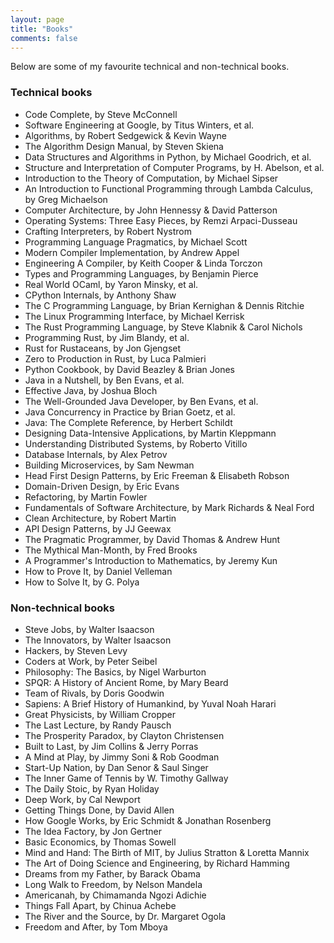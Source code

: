 ```yaml
---
layout: page
title: "Books"
comments: false
---
```


Below are some of my favourite technical and non-technical books.

### Technical books

- Code Complete, by Steve McConnell
- Software Engineering at Google, by Titus Winters, et al.
- Algorithms, by Robert Sedgewick & Kevin Wayne
- The Algorithm Design Manual, by Steven Skiena
- Data Structures and Algorithms in Python, by Michael Goodrich, et al.
- Structure and Interpretation of Computer Programs, by H. Abelson, et al.
- Introduction to the Theory of Computation, by Michael Sipser
- An Introduction to Functional Programming through Lambda Calculus, by Greg Michaelson
- Computer Architecture, by John Hennessy & David Patterson
- Operating Systems: Three Easy Pieces, by Remzi Arpaci-Dusseau
- Crafting Interpreters, by Robert Nystrom
- Programming Language Pragmatics, by Michael Scott
- Modern Compiler Implementation, by Andrew Appel
- Engineering A Compiler, by Keith Cooper & Linda Torczon
- Types and Programming Languages, by Benjamin Pierce
- Real World OCaml, by Yaron Minsky, et al.
- CPython Internals, by Anthony Shaw
- The C Programming Language, by Brian Kernighan & Dennis Ritchie
- The Linux Programming Interface, by Michael Kerrisk
- The Rust Programming Language, by Steve Klabnik & Carol Nichols
- Programming Rust, by Jim Blandy, et al.
- Rust for Rustaceans, by Jon Gjengset
- Zero to Production in Rust, by Luca Palmieri
- Python Cookbook, by David Beazley & Brian Jones
- Java in a Nutshell, by Ben Evans, et al.
- Effective Java, by Joshua Bloch
- The Well-Grounded Java Developer, by Ben Evans, et al.
- Java Concurrency in Practice by Brian Goetz, et al.
- Java: The Complete Reference, by Herbert Schildt
- Designing Data-Intensive Applications, by Martin Kleppmann
- Understanding Distributed Systems, by Roberto Vitillo
- Database Internals, by Alex Petrov
- Building Microservices, by Sam Newman
- Head First Design Patterns, by Eric Freeman & Elisabeth Robson
- Domain-Driven Design, by Eric Evans
- Refactoring, by Martin Fowler
- Fundamentals of Software Architecture, by Mark Richards & Neal Ford
- Clean Architecture, by Robert Martin
- API Design Patterns, by JJ Geewax
- The Pragmatic Programmer, by David Thomas & Andrew Hunt
- The Mythical Man-Month, by Fred Brooks
- A Programmer's Introduction to Mathematics, by Jeremy Kun
- How to Prove It, by Daniel Velleman
- How to Solve It, by G. Polya


### Non-technical books

- Steve Jobs, by Walter Isaacson
- The Innovators, by Walter Isaacson
- Hackers, by Steven Levy
- Coders at Work, by Peter Seibel
- Philosophy: The Basics, by Nigel Warburton
- SPQR: A History of Ancient Rome, by Mary Beard
- Team of Rivals, by Doris Goodwin
- Sapiens: A Brief History of Humankind, by Yuval Noah Harari
- Great Physicists, by William Cropper
- The Last Lecture, by Randy Pausch
- The Prosperity Paradox, by Clayton Christensen
- Built to Last, by Jim Collins & Jerry Porras
- A Mind at Play, by Jimmy Soni & Rob Goodman
- Start-Up Nation, by Dan Senor & Saul Singer
- The Inner Game of Tennis by W. Timothy Gallway
- The Daily Stoic, by Ryan Holiday
- Deep Work, by Cal Newport
- Getting Things Done, by David Allen
- How Google Works, by Eric Schmidt & Jonathan Rosenberg
- The Idea Factory, by Jon Gertner
- Basic Economics, by Thomas Sowell
- Mind and Hand: The Birth of MIT, by Julius Stratton & Loretta Mannix
- The Art of Doing Science and Engineering, by Richard Hamming
- Dreams from my Father, by Barack Obama
- Long Walk to Freedom, by Nelson Mandela
- Americanah, by Chimamanda Ngozi Adichie
- Things Fall Apart, by Chinua Achebe
- The River and the Source, by Dr. Margaret Ogola
- Freedom and After, by Tom Mboya
